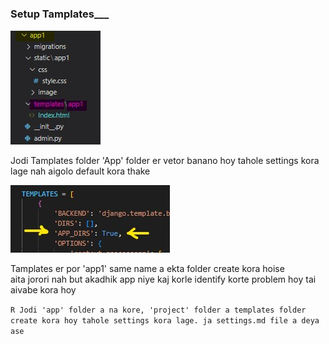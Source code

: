 ### **Setup Tamplates\_\_\_**

![image here](./template.jpg)

<p>Jodi Tamplates folder 'App' folder er vetor banano hoy tahole settings kora lage nah aigolo default kora thake</p>

![iamge here](./settings.jpg)

Tamplates er por 'app1' same name a ekta folder create kora hoise  
aita jorori nah but akadhik app niye kaj korle identify korte problem hoy tai aivabe kora hoy

`R Jodi 'app' folder a na kore, 'project' folder a templates folder create kora hoy tahole settings kora lage. ja settings.md file a deya ase`
